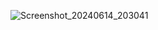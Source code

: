
![Screenshot_20240614_203041](https://github.com/vasumathikannan/AGE_CALCULATOR/assets/124667780/4aae1dd9-7a1a-4c31-840f-defb67ff1706)
